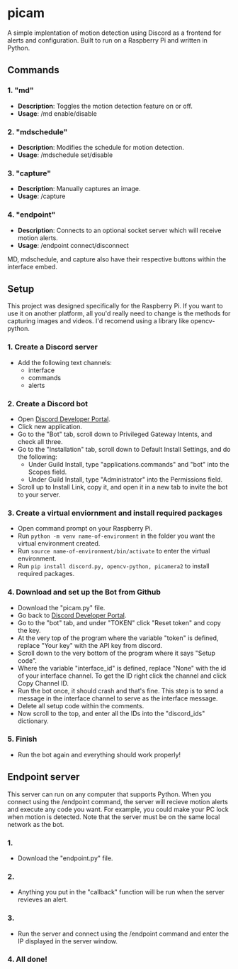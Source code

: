 # picam

A simple implentation of motion detection using Discord as a frontend for alerts and configuration. Built to run on a Raspberry Pi and written in Python.

## Commands

### 1. "md"
- **Description**: Toggles the motion detection feature on or off.  
- **Usage**: /md enable/disable

### 2. "mdschedule"
- **Description**: Modifies the schedule for motion detection.  
- **Usage**: /mdschedule set/disable

### 3. "capture"
- **Description**: Manually captures an image.
- **Usage**: /capture

### 4. "endpoint"
- **Description**: Connects to an optional socket server which will receive motion alerts.
- **Usage**: /endpoint connect/disconnect

MD, mdschedule, and capture also have their respective buttons within the interface embed.

## Setup

This project was designed specifically for the Raspberry Pi. If you want to use it on another platform, all you'd really need to change is the methods for capturing images and videos. I'd recomend using a library like opencv-python.

### 1. Create a Discord server
- Add the following text channels:
  - interface
  - commands
  - alerts

### 2. Create a Discord bot
- Open [Discord Developer Portal](https://discord.com/developers).
- Click new application.
- Go to the "Bot" tab, scroll down to Privileged Gateway Intents, and check all three.
- Go to the "Installation" tab, scroll down to Default Install Settings, and do the following:
  - Under Guild Install, type "applications.commands" and "bot" into the Scopes field.
  - Under Guild Install, type "Administrator" into the Permissions field.
- Scroll up to Install Link, copy it, and open it in a new tab to invite the bot to your server.

### 3. Create a virtual enviornment and install required packages
- Open command prompt on your Raspberry Pi.
- Run `python -m venv name-of-environment` in the folder you want the virtual environment created.
- Run `source name-of-environment/bin/activate` to enter the virtual environment.
- Run `pip install discord.py, opencv-python, picamera2` to install required packages.

### 4. Download and set up the Bot from Github
- Download the "picam.py" file.
- Go back to [Discord Developer Portal](https://discord.com/developers).
- Go to the "bot" tab, and under "TOKEN" click "Reset token" and copy the key.
- At the very top of the program where the variable "token" is defined, replace "Your key" with the API key from discord.
- Scroll down to the very bottom of the program where it says "Setup code".
- Where the variable "interface_id" is defined, replace "None" with the id of your interface channel. To get the ID right click the channel and click Copy Channel ID.
- Run the bot once, it should crash and that's fine. This step is to send a message in the interface channel to serve as the interface message.
- Delete all setup code within the comments.
- Now scroll to the top, and enter all the IDs into the "discord_ids" dictionary.

### 5. Finish
- Run the bot again and everything should work properly!

## Endpoint server

This server can run on any computer that supports Python. When you connect using the /endpoint command, the server will recieve motion alerts and execute any code you want. For example, you could make your PC lock when motion is detected. Note that the server must be on the same local network as the bot.

### 1.
- Download the "endpoint.py" file.

### 2.
- Anything you put in the "callback" function will be run when the server revieves an alert.

### 3.
- Run the server and connect using the /endpoint command and enter the IP displayed in the server window.

### 4. All done!
